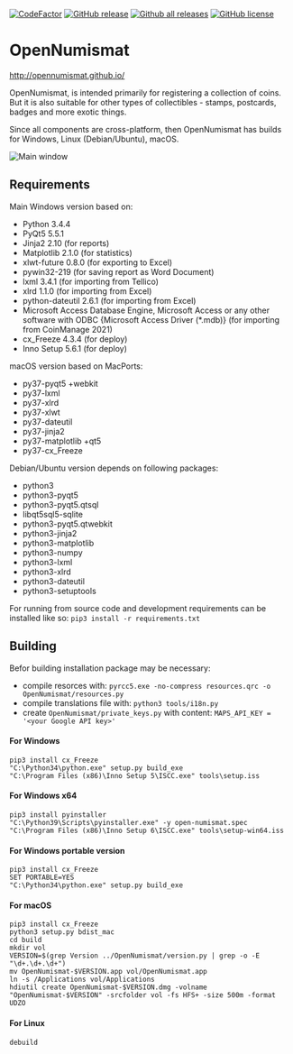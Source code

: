 [![CodeFactor](https://www.codefactor.io/repository/github/opennumismat/open-numismat/badge)](https://www.codefactor.io/repository/github/opennumismat/open-numismat)
[![GitHub release](https://img.shields.io/github/release/opennumismat/open-numismat.svg)](https://github.com/opennumismat/open-numismat/releases/)
[![Github all releases](https://img.shields.io/github/downloads/opennumismat/open-numismat/total.svg)](https://github.com/opennumismat/open-numismat/releases/)
[![GitHub license](https://img.shields.io/github/license/opennumismat/open-numismat.svg)](https://github.com/opennumismat/open-numismat/blob/master/COPYING)


# OpenNumismat
http://opennumismat.github.io/

OpenNumismat, is intended primarily for registering a collection of coins. But
it is also suitable for other types of collectibles - stamps, postcards, badges
and more exotic things.

Since all components are cross-platform, then OpenNumismat has builds for
Windows, Linux (Debian/Ubuntu), macOS.

![Main window](http://opennumismat.github.io/images/screenMain.png)

## Requirements
Main Windows version based on:
* Python 3.4.4
* PyQt5 5.5.1
* Jinja2 2.10 (for reports)
* Matplotlib 2.1.0 (for statistics)
* xlwt-future 0.8.0 (for exporting to Excel)
* pywin32-219 (for saving report as Word Document)
* lxml 3.4.1 (for importing from Tellico)
* xlrd 1.1.0 (for importing from Excel)
* python-dateutil 2.6.1 (for importing from Excel)
* Microsoft Access Database Engine, Microsoft Access or any other software with ODBC {Microsoft Access Driver (*.mdb)} (for importing from CoinManage 2021)
* cx_Freeze 4.3.4 (for deploy)
* Inno Setup 5.6.1 (for deploy)

macOS version based on MacPorts:
* py37-pyqt5 +webkit
* py37-lxml
* py37-xlrd
* py37-xlwt
* py37-dateutil
* py37-jinja2
* py37-matplotlib +qt5
* py37-cx_Freeze

Debian/Ubuntu version depends on following packages: 
* python3
* python3-pyqt5
* python3-pyqt5.qtsql
* libqt5sql5-sqlite
* python3-pyqt5.qtwebkit
* python3-jinja2
* python3-matplotlib
* python3-numpy
* python3-lxml
* python3-xlrd
* python3-dateutil
* python3-setuptools

For running from source code and development requirements can be installed like so:
`pip3 install -r requirements.txt`

## Building
Befor building installation package may be necessary:
* compile resorces with: `pyrcc5.exe -no-compress resources.qrc -o OpenNumismat/resources.py`
* compile translations file with: `python3 tools/i18n.py`
* create `OpenNumismat/private_keys.py` with content: `MAPS_API_KEY = '<your Google API key>'`

#### For Windows
    pip3 install cx_Freeze
    "C:\Python34\python.exe" setup.py build_exe
    "C:\Program Files (x86)\Inno Setup 5\ISCC.exe" tools\setup.iss

#### For Windows x64
    pip3 install pyinstaller
    "C:\Python39\Scripts\pyinstaller.exe" -y open-numismat.spec
    "C:\Program Files (x86)\Inno Setup 6\ISCC.exe" tools\setup-win64.iss

#### For Windows portable version
    pip3 install cx_Freeze
    SET PORTABLE=YES
    "C:\Python34\python.exe" setup.py build_exe

#### For macOS
    pip3 install cx_Freeze
    python3 setup.py bdist_mac
    cd build
    mkdir vol
    VERSION=$(grep Version ../OpenNumismat/version.py | grep -o -E "\d+.\d+.\d+")
    mv OpenNumismat-$VERSION.app vol/OpenNumismat.app
    ln -s /Applications vol/Applications
    hdiutil create OpenNumismat-$VERSION.dmg -volname "OpenNumismat-$VERSION" -srcfolder vol -fs HFS+ -size 500m -format UDZO

#### For Linux
    debuild
